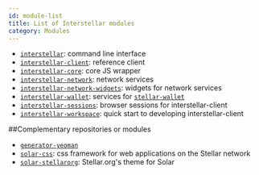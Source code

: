 ```yaml
---
id: module-list
title: List of Interstellar modules
category: Modules
---
```


- [`interstellar`](https://github.com/stellar/interstellar): command line interface
- [`interstellar-client`](https://github.com/stellar/interstellar-client): reference client
- [`interstellar-core`](https://github.com/stellar/interstellar-core): core JS wrapper
- [`interstellar-network`](https://github.com/stellar/interstellar-network): network services
- [`interstellar-network-widgets`](https://github.com/stellar/interstellar-network-widgets): widgets for network services
- [`interstellar-wallet`](https://github.com/stellar/interstellar-wallet): services for [`stellar-wallet`](https://github.com/stellar/stellar-wallet)
- [`interstellar-sessions`](https://github.com/stellar/interstellar-sessions): browser sessions for interstellar-client
- [`interstellar-workspace`](https://github.com/stellar/interstellar-workspace): quick start to developing interstellar-client


##Complementary repositories or modules
- [`generator-yeoman`](https://github.com/stellar/generator-interstellar)
- [`solar-css`](https://github.com/stellar/solar-css): css framework for web applications on the Stellar network
- [`solar-stellarorg`](https://github.com/stellar/solar-stellarorg): Stellar.org's theme for Solar

